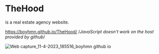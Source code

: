 # TheHood
is a real estate agency website.

https://boyhmn.github.io/TheHood/ /*JavaScript doesn't work on the host provided by github*/

![Web capture_11-4-2023_185516_boyhmn github io](https://user-images.githubusercontent.com/95138038/231248125-5bd1b0c3-d97d-4a44-ab94-6600b3fd9449.jpeg)
